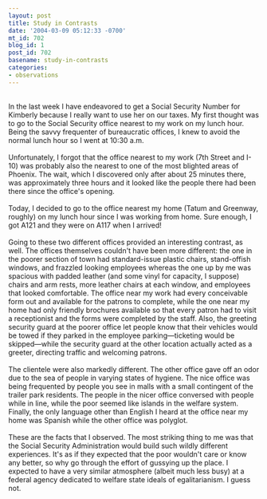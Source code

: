 ```yaml
---
layout: post
title: Study in Contrasts
date: '2004-03-09 05:12:33 -0700'
mt_id: 702
blog_id: 1
post_id: 702
basename: study-in-contrasts
categories:
- observations
---
```

<br />In the last week I have endeavored to get a Social Security Number for Kimberly because I really want to use her on our taxes. My first thought was to go to the Social Security office nearest to my work on my lunch hour. Being the savvy frequenter of bureaucratic offices, I knew to avoid the normal lunch hour so I went at 10:30 a.m.<br /><br />Unfortunately, I forgot that the office nearest to my work (7th Street and I-10) was probably also the nearest to one of the most blighted areas of Phoenix. The wait, which I discovered only after about 25 minutes there, was approximately three hours and it looked like the people there had been there since the office's opening.<br /><br />Today, I decided to go to the office nearest my home (Tatum and Greenway, roughly) on my lunch hour since I was working from home. Sure enough, I got A121 and they were on A117 when I arrived!<br /><br />Going to these two different offices provided an interesting contrast, as well. The offices themselves couldn't have been more different: the one in the poorer section of town had standard-issue plastic chairs, stand-offish windows, and frazzled looking employees whereas the one up by me was spacious with padded leather (and some vinyl for capacity, I suppose) chairs and arm rests, more leather chairs at each window, and employees that looked comfortable. The office near my work had every conceivable form out and available for the patrons to complete, while the one near my home had only friendly brochures available so that every patron had to visit a receptionist and the forms were completed by the staff. Also, the greeting security guard at the poorer office let people know that their vehicles would be towed if they parked in the employee parking&#x2014;ticketing would be skipped&#x2014;while the security guard at the other location actually acted as a greeter, directing traffic and welcoming patrons.<br /><br />The clientele were also markedly different. The other office gave off an odor due to the sea of people in varying states of hygiene. The nice office was being frequented by people you see in malls with a small contingent of the trailer park residents. The people in the nicer office conversed with people while in line, while the poor seemed like islands in the welfare system. Finally, the only language other than English I heard at the office near my home was Spanish while the other office was polyglot.<br /><br />These are the facts that I observed. The most striking thing to me was that the Social Security Administration would build such wildly different experiences. It's as if they expected that the poor wouldn't care or know any better, so why go through the effort of gussying up the place. I expected to have a very similar atmosphere (albeit much less busy) at a federal agency dedicated to welfare state ideals of egalitarianism. I guess not.<br /><br /><br />
